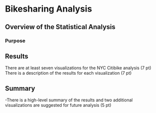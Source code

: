 # Bikesharing Analysis

## Overview of the Statistical Analysis

### Purpose

## Results
There are at least seven visualizations for the NYC Citibike analysis (7 pt)
There is a description of the results for each visualization (7 pt)

## Summary

-There is a high-level summary of the results and two additional visualizations are suggested for future analysis (5 pt)
